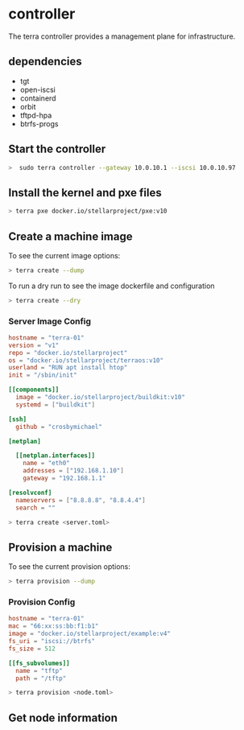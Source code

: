 # controller

The terra controller provides a management plane for infrastructure.

## dependencies

* tgt
* open-iscsi
* containerd
* orbit
* tftpd-hpa
* btrfs-progs

## Start the controller

```bash
>  sudo terra controller --gateway 10.0.10.1 --iscsi 10.0.10.97
```

## Install the kernel and pxe files

```bash
> terra pxe docker.io/stellarproject/pxe:v10
```

## Create a machine image


To see the current image options:

```bash
> terra create --dump
```

To run a dry run to see the image dockerfile and configuration

```bash
> terra create --dry
```

### Server Image Config

```toml
hostname = "terra-01"
version = "v1"
repo = "docker.io/stellarproject"
os = "docker.io/stellarproject/terraos:v10"
userland = "RUN apt install htop"
init = "/sbin/init"

[[components]]
  image = "docker.io/stellarproject/buildkit:v10"
  systemd = ["buildkit"]

[ssh]
  github = "crosbymichael"

[netplan]

  [[netplan.interfaces]]
    name = "eth0"
    addresses = ["192.168.1.10"]
    gateway = "192.168.1.1"

[resolvconf]
  nameservers = ["8.8.8.8", "8.8.4.4"]
  search = ""
```

```bash
> terra create <server.toml>
```

## Provision a machine

To see the current provision options:

```bash
> terra provision --dump
```

### Provision Config

```toml
hostname = "terra-01"
mac = "66:xx:ss:bb:f1:b1"
image = "docker.io/stellarproject/example:v4"
fs_uri = "iscsi://btrfs"
fs_size = 512

[[fs_subvolumes]]
  name = "tftp"
  path = "/tftp"
```

```bash
> terra provision <node.toml>
```

## Get node information


